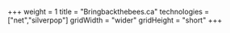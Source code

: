 +++
weight = 1
title = "Bringbackthebees.ca"
technologies = ["net","silverpop"]
gridWidth = "wider"
gridHeight = "short"
+++

